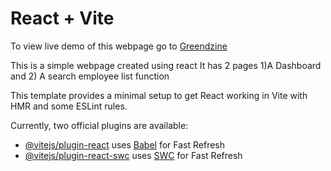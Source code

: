 # React + Vite

To view live demo of this webpage go to [Greendzine](https://alam-greendzine.netlify.app/)

This is a simple webpage created using react 
    It has 2 pages 1)A Dashboard and 2) A search employee list function

This template provides a minimal setup to get React working in Vite with HMR and some ESLint rules.

Currently, two official plugins are available:

- [@vitejs/plugin-react](https://github.com/vitejs/vite-plugin-react/blob/main/packages/plugin-react/README.md) uses [Babel](https://babeljs.io/) for Fast Refresh
- [@vitejs/plugin-react-swc](https://github.com/vitejs/vite-plugin-react-swc) uses [SWC](https://swc.rs/) for Fast Refresh
